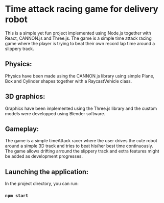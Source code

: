 # Time attack racing game for delivery robot
This is a simple yet fun project implemented using Node.js together with React, CANNON.js and Three.js. The game is a simple time attack racing game where the player is trying to beat their own record lap time around a slippery track.

## Physics:
Physics have been made using the CANNON.js library using simple Plane, Box and Cylinder shapes together with a RaycastVehicle class.

## 3D graphics:
Graphics have been implemented using the Three.js library and the custom models were developped using Blender software.

## Gameplay:
The game is a simple timeAttack racer where the user drives the cute robot around a simple 3D track and tries to beat his/her best time continuously. The game allows drifting arround the slippery track and extra features might be added as development progresses.

## Launching the application:

In the project directory, you can run:
### `npm start`
